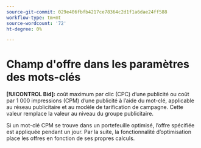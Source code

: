 ```yaml
---
source-git-commit: 029e406fbfb4217ce78364c2d1f1a6dae24ff588
workflow-type: tm+mt
source-wordcount: '72'
ht-degree: 0%

---
```

# Champ d&#39;offre dans les paramètres des mots-clés

**[!UICONTROL Bid]:** coût maximum par clic (CPC) d’une publicité ou coût par 1 000 impressions (CPM) d’une publicité à l’aide du mot-clé, applicable au réseau publicitaire et au modèle de tarification de campagne. Cette valeur remplace la valeur au niveau du groupe publicitaire.

Si un mot-clé CPM se trouve dans un portefeuille optimisé, l’offre spécifiée est appliquée pendant un jour. Par la suite, la fonctionnalité d’optimisation place les offres en fonction de ses propres calculs.
